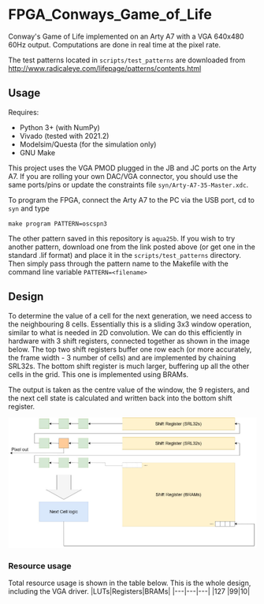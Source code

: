 # FPGA_Conways_Game_of_Life
Conway's Game of Life implemented on an Arty A7 with a VGA 640x480 60Hz output. Computations are done in real time at the pixel rate.

The test patterns located in `scripts/test_patterns`  are downloaded from http://www.radicaleye.com/lifepage/patterns/contents.html

## Usage
Requires:
- Python 3+ (with NumPy)
- Vivado (tested with 2021.2)
- Modelsim/Questa (for the simulation only)
- GNU Make

This project uses the VGA PMOD plugged in the JB and JC ports on the Arty A7. If you are rolling your own DAC/VGA connector, you should use the same ports/pins or update the constraints file `syn/Arty-A7-35-Master.xdc`.

To program the FPGA, connect the Arty A7 to the PC via the USB port, cd to `syn` and type
```
make program PATTERN=oscspn3
```
The other pattern saved in this repository is `aqua25b`. If you wish to try another pattern, download one from the link posted above (or get one in the standard .lif format) and place it in the `scripts/test_patterns` directory. Then simply pass through the pattern name to the Makefile with the command line variable `PATTERN=<filename>`

## Design
To determine the value of a cell for the next generation, we need access to the neighbouring 8 cells. Essentially this is a sliding 3x3 window operation, similar to what is needed in 2D convolution. We can do this efficiently in hardware with 3 shift registers, connected together as shown in the image below. The top two shift registers buffer one row each (or more accurately, the frame width - 3 number of cells) and are implemented by chaining SRL32s. The bottom shift register is much larger, buffering up all the other cells in the grid. This one is implemented using BRAMs. 

The output is taken as the centre value of the window, the 9 registers, and the next cell state is calculated and written back into the bottom shift register.


<p align="center">
  <img width="800"  src="https://github.com/Philiplam97/FPGA_Conways_Game_of_Life/blob/master/game_of_life_diagram.jpg?raw=true">
</p>


### Resource usage
Total resource usage is shown in the table below. This is the whole design, including the VGA driver. 
|LUTs|Registers|BRAMs| 
|---|---|---|
|127 |99|10|
